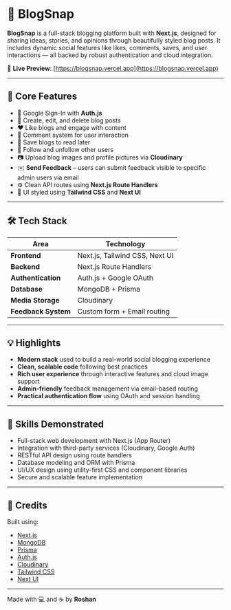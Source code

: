 # 📸 BlogSnap

**BlogSnap** is a full-stack blogging platform built with **Next.js**, designed for sharing ideas, stories, and opinions through beautifully styled blog posts. It includes dynamic social features like likes, comments, saves, and user interactions — all backed by robust authentication and cloud integration.

🔗 **Live Preview**: [https://blogsnap.vercel.app](https://blogsnap.vercel.app)

---

## 🚀 Core Features

- 🔐 Google Sign-In with **Auth.js**
- 📝 Create, edit, and delete blog posts
- ❤️ Like blogs and engage with content
- 💬 Comment system for user interaction
- 📌 Save blogs to read later
- 👥 Follow and unfollow other users
- 📷 Upload blog images and profile pictures via **Cloudinary**
- ✉️ **Send Feedback** – users can submit feedback visible to specific admin users via email
- ⚙️ Clean API routes using **Next.js Route Handlers**
- 🎨 UI styled using **Tailwind CSS** and **Next UI**

---

## 🛠 Tech Stack

| Area               | Technology                     |
|--------------------|--------------------------------|
| **Frontend**        | Next.js, Tailwind CSS, Next UI |
| **Backend**         | Next.js Route Handlers         |
| **Authentication**  | Auth.js + Google OAuth         |
| **Database**        | MongoDB + Prisma               |
| **Media Storage**   | Cloudinary                     |
| **Feedback System** | Custom form + Email routing    |

---

## 💡 Highlights

- **Modern stack** used to build a real-world social blogging experience
- **Clean, scalable code** following best practices
- **Rich user experience** through interactive features and cloud image support
- **Admin-friendly** feedback management via email-based routing
- **Practical authentication flow** using OAuth and session handling

---

## 🧠 Skills Demonstrated

- Full-stack web development with Next.js (App Router)
- Integration with third-party services (Cloudinary, Google Auth)
- RESTful API design using route handlers
- Database modeling and ORM with Prisma
- UI/UX design using utility-first CSS and component libraries
- Secure and scalable feature implementation

---

## 🔗 Credits

Built using:

- [Next.js](https://nextjs.org/)
- [MongoDB](https://www.mongodb.com/)
- [Prisma](https://www.prisma.io/)
- [Auth.js](https://authjs.dev/)
- [Cloudinary](https://cloudinary.com/)
- [Tailwind CSS](https://tailwindcss.com/)
- [Next UI](https://nextui.org/)

---

Made with 💻 and ☕ by **Roshan**
